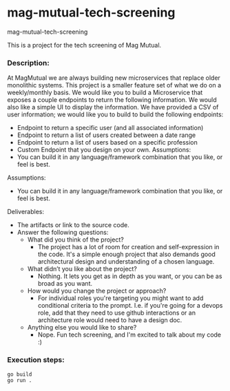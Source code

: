 # mag-mutual-tech-screening
mag-mutual-tech-screening

This is a project for the tech screening of Mag Mutual.

### Description:
At MagMutual we are always building new microservices that replace older monolithic systems.
This project is a smaller feature set of what we do on a weekly/monthly basis.
We would like you to build a Microservice that exposes a couple endpoints to return the
following information. We would also like a simple UI to display the information.
We have provided a CSV of user information; we would like you to build to build the following
endpoints:
- Endpoint to return a specific user (and all associated information)
- Endpoint to return a list of users created between a date range
- Endpoint to return a list of users based on a specific profession
- Custom Endpoint that you design on your own.
  Assumptions:
- You can build it in any language/framework combination that you like, or feel is best.

Assumptions:
- You can build it in any language/framework combination that you like, or feel is best.

Deliverables:
- The artifacts or link to the source code.
- Answer the following questions:
  - What did you think of the project?
    - The project has a lot of room for creation and self-expression in the code. It's a simple enough project that also demands good architectural design and understanding of a chosen language.
  - What didn’t you like about the project?
    - Nothing. It lets you get as in depth as you want, or you can be as broad as you want. 
  - How would you change the project or approach?
    - For individual roles you're targeting you might want to add conditional criteria to the prompt. I.e. if you're going for a devops role, add that they need to use github interactions or an architecture role would need to have a design doc. 
  - Anything else you would like to share?
    - Nope. Fun tech screening, and I'm excited to talk about my code :)

### Execution steps:
```
go build
go run .
```